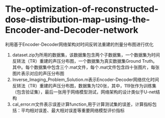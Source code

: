 # The-optimization-of-reconstructed-dose-distribution-map-using-the-Encoder-and-Decoder-network
利用基于Encoder-Decoder网络架构对时间反转法重建的剂量分布图进行优化
1. dataset.zip为所用的数据集，该数据集包含两个子数据集，一个数据集为时间反转法（TR）重建的声压分布图，一个数据集为真实数据集Ground Truth。其中。每个数据集中包含三个.mat文件，每个.mat文件包含四十张图片，每张图片表示对应的声压分布图
2. Inverse_Imaging_Problem_Solution.m表示Encoder-Decoder网络优化时间反转法（TR）重建的声压分布图，数据集为120张，其中，119张作为训练集（包含验证集），最后一张用于网络模型测试，网络架构的设计类似于U-net结构
3. cal_error.m文件表示误差计算function,用于计算测试集的误差，计算指标包括：平均相对误差、最大相对误差等重要网络模型评价指标
